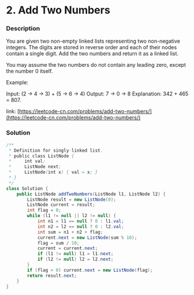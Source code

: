# 2. Add Two Numbers

### Description

You are given two non-empty linked lists representing two non-negative integers. The digits are stored in reverse order and each of their nodes contain a single digit. Add the two numbers and return it as a linked list.

You may assume the two numbers do not contain any leading zero, except the number 0 itself.

Example:

Input: \(2 -&gt; 4 -&gt; 3\) + \(5 -&gt; 6 -&gt; 4\) Output: 7 -&gt; 0 -&gt; 8 Explanation: 342 + 465 = 807.

link:  [https://leetcode-cn.com/problems/add-two-numbers/](https://leetcode-cn.com/problems/add-two-numbers/)

### Solution

```java
/**
 * Definition for singly-linked list.
 * public class ListNode {
 *     int val;
 *     ListNode next;
 *     ListNode(int x) { val = x; }
 * }
 */
class Solution {
    public ListNode addTwoNumbers(ListNode l1, ListNode l2) {
        ListNode result = new ListNode(0);
        ListNode current = result;
        int flag = 0;
        while (l1 != null || l2 != null) {
            int n1 = l1 == null ? 0 : l1.val;
            int n2 = l2 == null ? 0 : l2.val;
            int sum = n1 + n2 + flag;
            current.next = new ListNode(sum % 10);
            flag = sum / 10;
            current = current.next;
            if (l1 != null) l1 = l1.next;
            if (l2 != null) l2 = l2.next;
        }
        if (flag > 0) current.next = new ListNode(flag);
        return result.next;
    }
}
```



